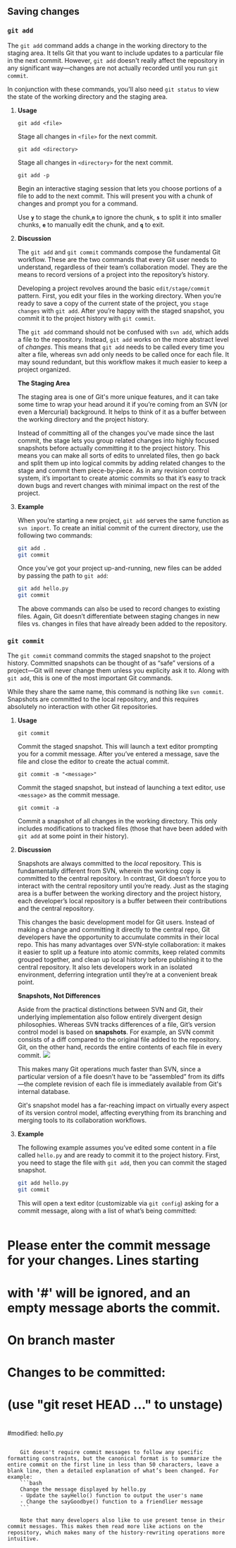 ## Saving changes
### **`git add`**
The `git add` command adds a change in the working directory to the staging area. It tells Git that you want to include updates to a particular file in the next commit. However, `git add` doesn't really affect the repository in any significant way—changes are not actually recorded until you run `git commit`.

In conjunction with these commands, you'll also need `git status` to view the state of the working directory and the staging area.

1. **Usage**

    `git add <file>`

    Stage all changes in `<file>` for the next commit.

    `git add <directory>`

    Stage all changes in `<directory>` for the next commit.

    `git add -p`

    Begin an interactive staging session that lets you choose portions of a file to add to the next commit. This will present you with a chunk of changes and prompt you for a command.

    Use **`y`** to stage the chunk,**`n`** to ignore the chunk, **`s`** to split it into smaller chunks, **`e`** to manually edit the chunk, and **`q`** to exit.

2. **Discussion**

    The `git add` and `git commit` commands compose the fundamental Git workflow. These are the two commands that every Git user needs to understand, regardless of their team’s collaboration model. They are the means to record versions of a project into the repository’s history.

    Developing a project revolves around the basic `edit/stage/commit` pattern. First, you edit your files in the working directory. When you’re ready to save a copy of the current state of the project, you `stage changes` with `git add`. After you’re happy with the staged snapshot, you commit it to the project history with `git commit`.

    The `git add` command should not be confused with `svn add`, which adds a file to the repository. Instead, `git add` works on the more abstract level of *changes*. This means that `git add` needs to be called every time you alter a file, whereas svn add only needs to be called once for each file. It may sound redundant, but this workflow makes it much easier to keep a project organized.

    **The Staging Area**

    The staging area is one of Git's more unique features, and it can take some time to wrap your head around it if you’re coming from an SVN (or even a Mercurial) background. It helps to think of it as a buffer between the working directory and the project history.

    Instead of committing all of the changes you've made since the last commit, the stage lets you group related changes into highly focused snapshots before actually committing it to the project history. This means you can make all sorts of edits to unrelated files, then go back and split them up into logical commits by adding related changes to the stage and commit them piece-by-piece. As in any revision control system, it’s important to create atomic commits so that it’s easy to track down bugs and revert changes with minimal impact on the rest of the project.

3. **Example**

    When you’re starting a new project, `git add` serves the same function as `svn import`. To create an initial commit of the current directory, use the following two commands:
    ```bash
    git add .
    git commit
    ```

    Once you’ve got your project up-and-running, new files can be added by passing the path to `git add`:
    ```bash
    git add hello.py
    git commit
    ```

    The above commands can also be used to record changes to existing files. Again, Git doesn’t differentiate between staging changes in new files vs. changes in files that have already been added to the repository.


### **`git commit`**
The `git commit` command commits the staged snapshot to the project history. Committed snapshots can be thought of as “safe” versions of a project—Git will never change them unless you explicity ask it to. Along with `git add`, this is one of the most important Git commands.

While they share the same name, this command is nothing like `svn commit`. Snapshots are committed to the local repository, and this requires absolutely no interaction with other Git repositories.

1. **Usage**

    `git commit`

    Commit the staged snapshot. This will launch a text editor prompting you for a commit message. After you’ve entered a message, save the file and close the editor to create the actual commit.

    `git commit -m "<message>"`

    Commit the staged snapshot, but instead of launching a text editor, use `<message`> as the commit message.

    `git commit -a`

    Commit a snapshot of all changes in the working directory. This only includes modifications to tracked files (those that have been added with `git add` at some point in their history).

2. **Discussion**

    Snapshots are always committed to the *local* repository. This is fundamentally different from SVN, wherein the working copy is committed to the central repository. In contrast, Git doesn’t force you to interact with the central repository until you’re ready. Just as the staging area is a buffer between the working directory and the project history, each developer’s local repository is a buffer between their contributions and the central repository.

    This changes the basic development model for Git users. Instead of making a change and committing it directly to the central repo, Git developers have the opportunity to accumulate commits in their local repo. This has many advantages over SVN-style collaboration: it makes it easier to split up a feature into atomic commits, keep related commits grouped together, and clean up local history before publishing it to the central repository. It also lets developers work in an isolated environment, deferring integration until they’re at a convenient break point.

    **Snapshots, Not Differences**

    Aside from the practical distinctions between SVN and Git, their underlying implementation also follow entirely divergent design philosophies. Whereas SVN tracks differences of a file, Git’s version control model is based on **snapshots**. For example, an SVN commit consists of a diff compared to the original file added to the repository. Git, on the other hand, records the entire contents of each file in every commit.
    ![](../pictures/03.svg)

    This makes many Git operations much faster than SVN, since a particular version of a file doesn’t have to be “assembled” from its diffs—the complete revision of each file is immediately available from Git's internal database.

    Git's snapshot model has a far-reaching impact on virtually every aspect of its version control model, affecting everything from its branching and merging tools to its collaboration workflows.

3. **Example**

    The following example assumes you’ve edited some content in a file called `hello.py` and are ready to commit it to the project history. First, you need to stage the file with `git add`, then you can commit the staged snapshot.
    ```bash
    git add hello.py
    git commit
    ```

    This will open a text editor (customizable via `git config`) asking for a commit message, along with a list of what’s being committed:
    ```bash
# Please enter the commit message for your changes. Lines starting
# with '#' will be ignored, and an empty message aborts the commit.
# On branch master
# Changes to be committed:
# (use "git reset HEAD <file>..." to unstage)
#
#modified: hello.py
```

    Git doesn't require commit messages to follow any specific formatting constraints, but the canonical format is to summarize the entire commit on the first line in less than 50 characters, leave a blank line, then a detailed explanation of what’s been changed. For example:
    ```bash
    Change the message displayed by hello.py
    - Update the sayHello() function to output the user's name
    - Change the sayGoodbye() function to a friendlier message
    ```

    Note that many developers also like to use present tense in their commit messages. This makes them read more like actions on the repository, which makes many of the history-rewriting operations more intuitive.

